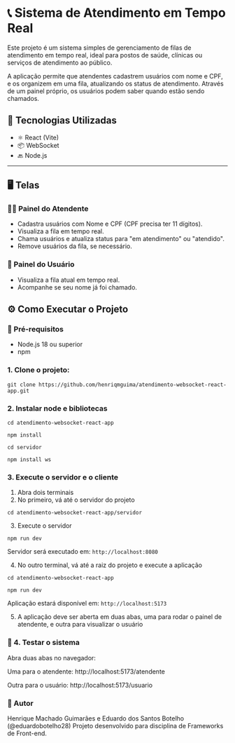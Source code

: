 # 📞 Sistema de Atendimento em Tempo Real

Este projeto é um sistema simples de gerenciamento de filas de atendimento em tempo real, ideal para postos de saúde, clínicas ou serviços de atendimento ao público.

A aplicação permite que atendentes cadastrem usuários com nome e CPF, e os organizem em uma fila, atualizando os status de atendimento. Através de um painel próprio, os usuários podem saber quando estão sendo chamados.

## 🚀 Tecnologias Utilizadas

- ⚛️ React (Vite)
- 📦 WebSocket
- 🔙 Node.js

---

## 🖥️ Telas

### 👨‍⚕️ Painel do Atendente
- Cadastra usuários com Nome e CPF (CPF precisa ter 11 dígitos).
- Visualiza a fila em tempo real.
- Chama usuários e atualiza status para "em atendimento" ou "atendido".
- Remove usuários da fila, se necessário.

### 👥 Painel do Usuário
- Visualiza a fila atual em tempo real.
- Acompanhe se seu nome já foi chamado.


## ⚙️ Como Executar o Projeto

### 🔧 Pré-requisitos
- Node.js 18 ou superior
- npm

### 1. Clone o projeto:
```
git clone https://github.com/henriqmguima/atendimento-websocket-react-app.git
```
### 2. Instalar node e bibliotecas
```
cd atendimento-websocket-react-app
```
```
npm install
```
```
cd servidor
```
```
npm install ws
```

### 3. Execute o servidor e o cliente

1. Abra dois terminais
2. No primeiro, vá até o servidor do projeto
```
cd atendimento-websocket-react-app/servidor
```
3. Execute o servidor
```
npm run dev
```
Servidor será executado em: `http://localhost:8080`

4. No outro terminal, vá até a raiz do projeto e execute a aplicação
```
cd atendimento-websocket-react-app
```
```
npm run dev
```
Aplicação estará disponível em: `http://localhost:5173`

5. A aplicação deve ser aberta em duas abas, uma para rodar o painel de atendente, e outra para visualizar o usuário



### 🧪 4. Testar o sistema
Abra duas abas no navegador:

Uma para o atendente: http://localhost:5173/atendente

Outra para o usuário: http://localhost:5173/usuario

### 🤝 Autor
Henrique Machado Guimarães e Eduardo dos Santos Botelho (@eduardobotelho28)
Projeto desenvolvido para disciplina de Frameworks de Front-end.